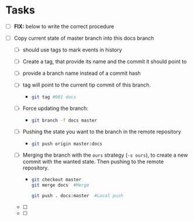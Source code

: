 # Tasks


- [ ] **FIX:** below to write the correct procedure
  
- [ ] Copy current state of master branch into this docs branch
  
  - [ ] should use tags to mark events in history
  - [ ] Create a tag, that provide its name and the commit it should point to
  - [ ] provide a branch name instead of a commit hash
  - [ ] tag will point to the current tip commit of this branch.
  
    - ```bash
      git tag #001 docs
      ```
  - [ ] Force updating the branch:
  
    - ```bash
      git branch -f docs master
      ```
  - [ ] Pushing the state you want to the branch in the remote repository
  
    - ```bash
      git push origin master:docs
      ```
  
  - [ ] Merging the branch with the `ours` strategy (`-s ours`), to create a new commit with the wanted state. Then pushing to the remote repository.
  
    - ```bash
      git checkout master
      git merge docs  #Merge
      
      git push . docs:master  #Local push
      ```
  
      
  
  - [ ] 
  
  - [ ] 

